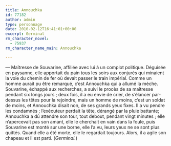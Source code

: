 ```yaml
---
title: Annouchka
id: 77182
author: admin
type: personnage
date: 2010-02-12T16:41:01+00:00
excerpt: Germinal
rm_character_novel:
  - 75937
rm_character_name_main: Annouchka

---
```

— Maîtresse de Souvarine, affiliée avec lui à un complot politique. Déguisée en paysanne, elle apportait du pain tous les soirs aux conjurés qui minaient la voie du chemin de fer où devait passer le train impérial. Comme un homme aurait pu être remarqué, c&rsquo;est Annouchka qui a allumé la mèche. Souvarine, échappé aux recherches, a suivi le procès de sa maîtresse pendant six longs jours ; deux fois, il a eu envie de crier, de s&rsquo;élancer par-dessus les têtes pour la rejoindre, mais un homme de moins, c&rsquo;est un soldat de moins, et Annouchka disait non, de ses grands yeux fixes. Il a vu pendre les condamnés ; l&rsquo;exécuteur perdait la tête, dérangé par la pluie battante; Annouchka a dû attendre son tour, tout debout, pendant vingt minutes ; elle n&rsquo;apercevait pas son amant, elle le cherchait en vain dans la foule, puis Souvarine est monté sur une borne, elle l&rsquo;a vu, leurs yeux ne se sont plus quittés. Quand elle a été morte, elle le regardait toujours. Alors, il a agile son chapeau et il est parti. (_Germinal._)